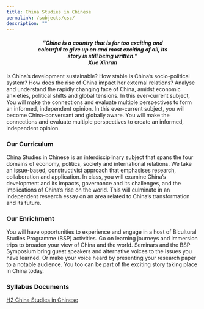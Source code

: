 ```yaml
---
title: China Studies in Chinese
permalink: /subjects/csc/
description: ""
---
```

<center><h4><em>“China is a country that is far too exciting and<br>colourful to give up on and most exciting of all, its<br>story is still being written.”<br><b>Xue Xinran</b></em></h4></center>

Is China’s development sustainable? How stable is China’s socio-political system? How does the rise of China impact her external relations? Analyse and understand the rapidly changing face of China, amidst economic anxieties, political shifts and global tensions. In this ever-current subject, You will make the connections and evaluate multiple perspectives to form an informed, independent opinion. In this ever-current subject, you will become China-conversant and globally aware. You will make the connections and evaluate multiple perspectives to create an informed, independent opinion.

### Our Curriculum

China Studies in Chinese is an interdisciplinary subject that spans the four domains of economy, politics, society and international relations. We take an issue-based, constructivist approach that emphasises research, collaboration and application. In class, you will examine China’s development and its impacts, governance and its challenges, and the implications of China’s rise on the world. This will culminate in an independent research essay on an area related to China’s transformation and its future.

### Our Enrichment

You will have opportunities to experience and engage in a host of Bicultural Studies Programme (BSP) activities. Go on learning journeys and immersion trips to broaden your view of China and the world. Seminars and the BSP Symposium bring guest speakers and alternative voices to the issues you have learned. Or make your voice heard by presenting your research paper to a notable audience. You too can be part of the exciting story taking place in China today.

### Syllabus Documents

[H2 China Studies in Chinese](https://www.seab.gov.sg/docs/default-source/national-examinations/syllabus/alevel/2024syllabus/9629_y24_sy.pdf)
